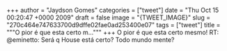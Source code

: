 
+++
author = "Jaydson Gomes"
categories = ["tweet"]
date = "Thu Oct 15 00:20:47 +0000 2009"
draft = false
image = "{TWEET_IMAGE}"
slug = "270c464e747633700d9dffe02fae0ad253400e07"
tags = ["tweet"]
title = """O pior é que esta certo m..."""
+++
O pior é que esta certo mesmo! RT: @eminetto: Será q House está certo? Todo mundo mente?
